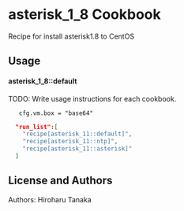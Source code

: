 asterisk_1_8 Cookbook
=====================
Recipe for install asterisk1.8 to CentOS

Usage
-----
#### asterisk_1_8::default
TODO: Write usage instructions for each cookbook.

```vm.box
   cfg.vm.box = "base64"
```

```json
  "run_list":[
    "recipe[asterisk_11::default]",
    "recipe[asterisk_11::ntp]",
    "recipe[asterisk_11::asterisk]"
  ]
```

License and Authors
-------------------
Authors: Hiroharu Tanaka
